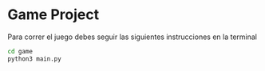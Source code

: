# Game Project


Para correr el juego debes seguir las siguientes instrucciones en la terminal

```sh
cd game
python3 main.py
```




